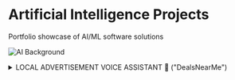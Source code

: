 # Artificial Intelligence Projects
Portfolio showcase of AI/ML software solutions 

![AI Background](https://user-images.githubusercontent.com/23661772/169117246-70e0f613-ccc8-409b-b948-a9f9c673cdc2.jpeg)

<details><summary>LOCAL ADVERTISEMENT VOICE ASSISTANT 📣 ("DealsNearMe")</summary>
<p>

![HackUTD JPG](https://user-images.githubusercontent.com/23661772/169138722-c59e1548-d13e-4529-aacc-d1341f4e6a8c.jpg)

## **The Problem**
   
Local businesses needed a way to drive customer traffic to their location

## **The Challenge**

Develop a custom machine learning model that deliver personlized ads based on voice intent

## The Solution

System Stack Used:

- Input with **[Messages API](https://docs.enklu.com/docs/API/Messages)**
- Interfacing through **[Hands API](https://docs.enklu.com/docs/API/Hand)** and **[Spatial Artificial Intelligence API](https://docs.enklu.com/docs/API/App#sai-object)**
- Training with **[Spatial Artificial Intelligence](https://docs.enklu.com/docs/API/App#sai-object)**
- Scripted in **[JavaScript](https://developer.mozilla.org/en-US/docs/Web/JavaScript)**

## **The Results**

Shelter managers are able to update the bus stop billboard remotely from their mobile phone

## The Opportunity

Add support for medicial facilities including mental treatment

</p>
</details>

